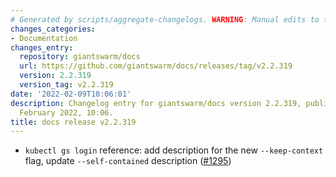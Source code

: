 ```yaml
---
# Generated by scripts/aggregate-changelogs. WARNING: Manual edits to this files will be overwritten.
changes_categories:
- Documentation
changes_entry:
  repository: giantswarm/docs
  url: https://github.com/giantswarm/docs/releases/tag/v2.2.319
  version: 2.2.319
  version_tag: v2.2.319
date: '2022-02-09T10:06:01'
description: Changelog entry for giantswarm/docs version 2.2.319, published on 09
  February 2022, 10:06.
title: docs release v2.2.319
---
```


- `kubectl gs login` reference: add description for the new `--keep-context` flag, update `--self-contained` description ([#1295](https://github.com/giantswarm/docs/pull/1295))
